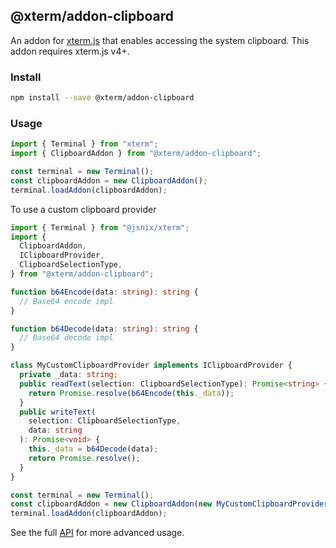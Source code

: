 ## @xterm/addon-clipboard

An addon for [xterm.js](https://github.com/xtermjs/xterm.js) that enables
accessing the system clipboard. This addon requires xterm.js v4+.

### Install

```bash
npm install --save @xterm/addon-clipboard
```

### Usage

```ts
import { Terminal } from "xterm";
import { ClipboardAddon } from "@xterm/addon-clipboard";

const terminal = new Terminal();
const clipboardAddon = new ClipboardAddon();
terminal.loadAddon(clipboardAddon);
```

To use a custom clipboard provider

```ts
import { Terminal } from "@jsnix/xterm";
import {
  ClipboardAddon,
  IClipboardProvider,
  ClipboardSelectionType,
} from "@xterm/addon-clipboard";

function b64Encode(data: string): string {
  // Base64 encode impl
}

function b64Decode(data: string): string {
  // Base64 decode impl
}

class MyCustomClipboardProvider implements IClipboardProvider {
  private _data: string;
  public readText(selection: ClipboardSelectionType): Promise<string> {
    return Promise.resolve(b64Encode(this._data));
  }
  public writeText(
    selection: ClipboardSelectionType,
    data: string
  ): Promise<void> {
    this._data = b64Decode(data);
    return Promise.resolve();
  }
}

const terminal = new Terminal();
const clipboardAddon = new ClipboardAddon(new MyCustomClipboardProvider());
terminal.loadAddon(clipboardAddon);
```

See the full [API](https://github.com/xtermjs/xterm.js/blob/master/addons/addon-clipboard/typings/addon-clipboard.d.ts) for more advanced usage.
